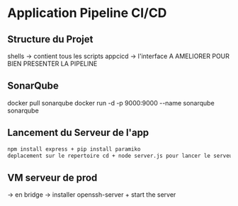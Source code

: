# Application Pipeline CI/CD

## Structure du Projet
  shells -> contient tous les scripts 
  appcicd -> l'interface A AMELIORER POUR BIEN PRESENTER LA PIPELINE
## SonarQube
  docker pull sonarqube
  docker run -d -p 9000:9000 --name sonarqube sonarqube
  
## Lancement du Serveur de l'app
   ```bash
   npm install express + pip install paramiko
   deplacement sur le repertoire cd + node server.js pour lancer le serveur 
  ```
## VM serveur de prod 
-> en bridge 
-> installer openssh-server + start the server
